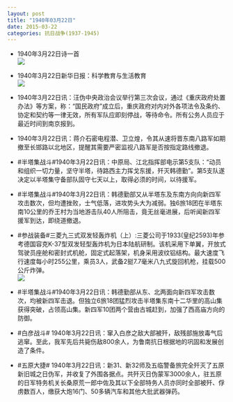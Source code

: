 ```yaml
---
layout: post
title: "1940年03月22日"
date: 2015-03-22
categories: 抗日战争(1937-1945)
---
```


<meta name="referrer" content="no-referrer" />

- 1940年3月22日诗一首 <br/><img src="https://ww2.sinaimg.cn/large/aca367d8jw1eqev31bf0bj20dr0k8q5p.jpg" />

- 1940年3月22日新华日报：科学教育与生活教育 <br/><img src="https://ww1.sinaimg.cn/large/aca367d8jw1eqetcyzvl3j211i0geakj.jpg" />

- 1940年3月22日讯：汪伪中央政治会议举行第三次会议，通过《重庆政府处置办法》等方案，称：“国民政府”成立后，重庆政府对内对外各项法令及条约、协定和契约等一律无效，所有军队应即刻停战，等待命令。所有公务人员应于最近时间到南京报到。 

- 1940年3月22日讯：蒋介石密电程潜、卫立煌，令其从速将晋东南八路军如期撤至长邯路以北地区，提醒其需要严密监视八路军是否按指定路线撤退。 

- #半塔集战斗#1940年3月22日讯：中原局、江北指挥部电示第5支队：“动员和组织一切力量，坚守半塔，待路西主力挥戈东援，歼灭韩德勤”。第5支队遂决定以半塔集守备部队固守七天以上，取得必须的时间，以待援军。 

- #半塔集战斗#1940年3月22日讯：韩德勤部又从半塔东及东南方向向新四军攻击数次，但均遭挫败，士气低落，进攻势头大为减弱。独6旅18团在半塔东南10公里的乔王村为当地游击队40人所阻击，竟无丝毫进展，后听闻新四军援军到达，即绕道撤退。 

- #参战装备#三菱九三式双发轻轰炸机（上）:三菱公司于1933(皇纪2593)年参考德国容克K-37型双发轻型轰炸机为日本陆航研制。该机采用下单翼，开放式驾驶员座舱和密封式机舱，固定式起落架，机身采用波纹铝结构。最大速度飞行速度每小时255公里，乘员3人，武备2挺7.7毫米八九式旋回机枪，挂载500公斤炸弹。 <br/><img src="https://ww1.sinaimg.cn/large/aca367d8jw1eqea0liuchj20hs0pfjyq.jpg" />

- #半塔集战斗#1940年3月22日讯：韩德勤部从东、北两面向新四军攻击数次，均被新四军击退。但独立6旅18团猛烈攻击半塔集东南十二华里的高山集获得突破，占领高山集。新四军10团两个营由古城赶到，加强了西高庙方向的防御。  

- #白彦战斗# 1940年3月22日讯：窜入白彦之敌大部被歼，敌残部施放毒气后逃窜。至此，我军先后共毙伤敌800余人，为鲁南抗日根据地的巩固和发展创造了条件。 

- #五原大捷# 1940年3月22日讯：新31、新32师及五临警备旅完全歼灭了五原新旧城之日伪军，并收复了外围各据点。共歼灭日伪蒙军3000余人，驻五原的日军特务机关长桑原荒一郎中佐及其以下全部特务人员亦同时全部被歼、俘虏数百人，缴获大炮16门、50多辆汽车和其他大批武器弹药。 

